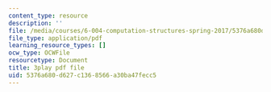 ```yaml
---
content_type: resource
description: ''
file: /media/courses/6-004-computation-structures-spring-2017/5376a680d627c1368566a30ba47fecc5_IK9OVbj_Ir0.pdf
file_type: application/pdf
learning_resource_types: []
ocw_type: OCWFile
resourcetype: Document
title: 3play pdf file
uid: 5376a680-d627-c136-8566-a30ba47fecc5
---
```

